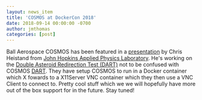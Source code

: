 ```yaml
---
layout: news_item
title: 'COSMOS at DockerCon 2018'
date: 2018-09-14 00:00:00 -0700
author: jmthomas
categories: [post]
---
```


Ball Aerospace COSMOS has been featured in a [presentation](https://www.youtube.com/watch?v=RnWXOAplvjY&feature=youtu.be&t=9m) by Chris Heistand from [John Hopkins Applied Physics Laboratory](http://www.jhuapl.edu/). He's working on the [Double Asteroid Redirection Test (DART)](http://dart.jhuapl.edu/) not to be confused with COSMOS [DART](/docs/v4/dart-overview). They have setup COSMOS to run in a Docker container which X fowards to a X11Server VNC container which they then use a VNC Client to connect to. Pretty cool stuff which we we will hopefully have more out of the box support for in the future. Stay tuned!
